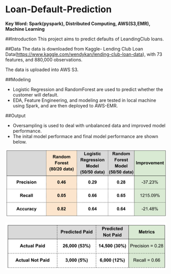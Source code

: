 # Loan-Default-Prediction

**Key Word: Spark(pyspark), Distributed Computing, AWS(S3,EMR), Machine Learning**

##Introduction
This project aims to predict defaults of LeandingClub loans. 

##Data
The data is downloaded from Kaggle- Lending Club Loan Data(https://www.kaggle.com/wendykan/lending-club-loan-data), with 73 features, and 880,000 observations.

The data is uploaded into AWS S3.

##Modeling
* Logistic Regression and RandomForest are used to predict whether the customer will default.
* EDA, Feature Engineering, and modeling are tested in local machine using Spark, and are then deployed to AWS-EMR. 

##Output

* Oversampling is used to deal with unbalanced data and improved model performance.
* The inital model performace and final model performance are shown below. 

![alt tag](https://github.com/qianmx/Loan-Default-Detection-Prediction/blob/master/gitplot/Screen%20Shot%202017-01-21%20at%2012.48.32%20AM.png)

![alt tag](https://github.com/qianmx/Loan-Default-Detection-Prediction/blob/master/gitplot/Screen%20Shot%202017-01-21%20at%2012.48.13%20AM.png)








